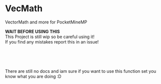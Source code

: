 # VecMath
VectorMath and more for PocketMineMP

**WAIT BEFORE USING THIS**
<br>
This Project is still wip so be careful using it!
<br>
If you find any mistakes report this in an issue!

<br><br><br>

There are still no docs and iam sure if you want to use this function set you know what you are doing :D
